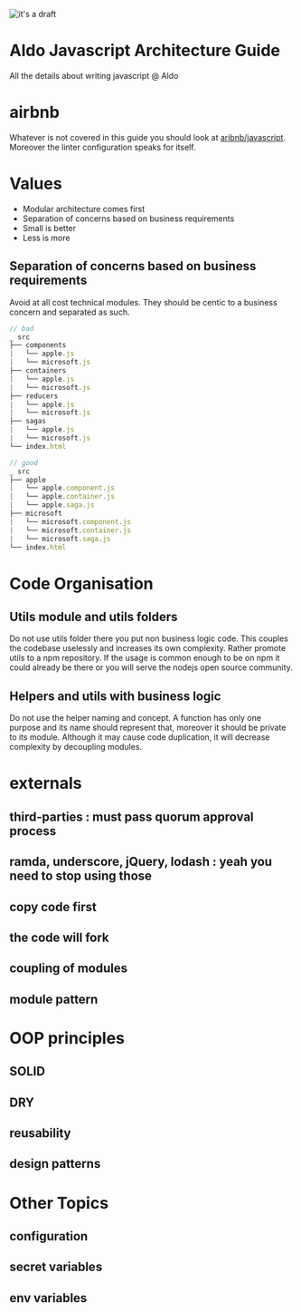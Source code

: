 ![it's a  draft](https://cdn.meme.am/cache/instances/folder781/66247781.jpg)

# Aldo Javascript Architecture Guide
All the details about writing javascript @ Aldo

# airbnb
Whatever is not covered in this guide you should look at [aribnb/javascript](https://github.com/airbnb/javascript). Moreover the linter configuration speaks for itself.

# Values
- Modular architecture comes first
- Separation of concerns based on business requirements
- Small is better
- Less is more


## Separation of concerns based on business requirements
Avoid at all cost technical modules. They should be centic to a business concern and separated as such.
``` javascript
// bad
_ src
├── components
|   └── apple.js
|   └── microsoft.js
├── containers
|   └── apple.js
|   └── microsoft.js
├── reducers
|   └── apple.js
|   └── microsoft.js
├── sagas
|   └── apple.js
|   └── microsoft.js
└── index.html

// good
_ src
├── apple
|   └── apple.component.js
|   └── apple.container.js
|   └── apple.saga.js
├── microsoft
|   └── microsoft.component.js
|   └── microsoft.container.js
|   └── microsoft.saga.js
└── index.html
```




# Code Organisation

## Utils module and utils folders
Do not use utils folder there you put non business logic code. This couples the codebase uselessly and increases its own complexity. Rather promote utils to a npm repository. If the usage is common enough to be on npm it could already be there or you will serve the nodejs open source community.

## Helpers and utils with business logic
Do not use the helper naming and concept. A function has only one purpose and its name should represent that, moreover it should be private to its module. Although it may cause code duplication, it will decrease complexity by decoupling modules.




# externals
## third-parties : must pass quorum approval process
## ramda, underscore, jQuery, lodash : yeah you need to stop using those


## copy code first
## the code will fork
## coupling of modules
## module pattern


# OOP principles
## SOLID
## DRY
## reusability
## design patterns



# Other Topics
## configuration
## secret variables
## env variables